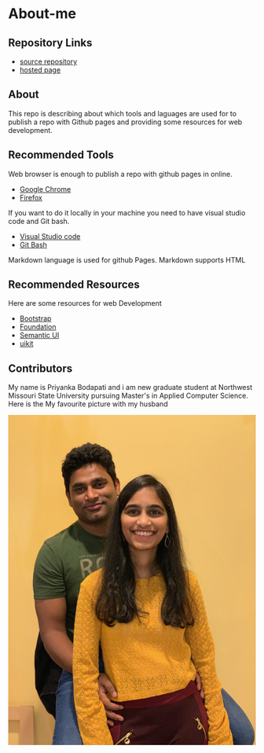 # About-me

## Repository Links
  - [source repository](https://github.com/pinky407/about-me)
  - [hosted page](https://pinky407.github.io/about-me/)
  
## About
  This repo is describing about which tools and laguages are used for to publish a repo with Github pages and providing some resources for   web development.

## Recommended Tools 
  Web browser is enough to publish a repo with github pages in online.
   - [Google Chrome](https://www.google.com/chrome/)
   - [Firefox](https://www.mozilla.org/en-US/firefox/)

  If you want to do it locally in your machine you need to have visual studio code and Git bash.
   - [Visual Studio code](https://visualstudio.microsoft.com/)
   - [Git Bash](https://git-scm.com/downloads)
  
   Markdown language is used for github Pages. Markdown supports HTML
   
## Recommended Resources
  Here are some resources for web Development

  - [Bootstrap](https://getbootstrap.com/)
  - [Foundation](https://foundation.zurb.com/)
  - [Semantic UI](https://semantic-ui.com/)
  - [uikit](https://getuikit.com)
  
## Contributors
  My name is Priyanka Bodapati and i am new graduate student at Northwest Missouri State University pursuing Master's in Applied Computer   Science. Here is the My favourite picture with my husband
  
  ![img](Favourite-image.JPG)
